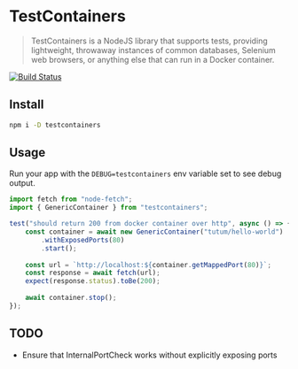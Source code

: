 # TestContainers

> TestContainers is a NodeJS library that supports tests, providing lightweight, throwaway instances of common databases, Selenium web browsers, or anything else that can run in a Docker container.

[![Build Status](https://travis-ci.org/cristianrgreco/testcontainers-node.svg?branch=master)](https://travis-ci.org/cristianrgreco/testcontainers-node)

## Install

```bash
npm i -D testcontainers
```

## Usage

Run your app with the `DEBUG=testcontainers` env variable set to see debug output.

```javascript
import fetch from "node-fetch";
import { GenericContainer } from "testcontainers";

test("should return 200 from docker container over http", async () => {
    const container = await new GenericContainer("tutum/hello-world")
        .withExposedPorts(80)
        .start();
       
    const url = `http://localhost:${container.getMappedPort(80)}`;
    const response = await fetch(url);
    expect(response.status).toBe(200);
    
    await container.stop();
}); 
```

## TODO

- Ensure that InternalPortCheck works without explicitly exposing ports
